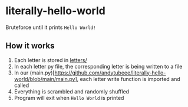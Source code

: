 # literally-hello-world
Bruteforce until it prints `Hello World!`

## How it works

1. Each letter is stored in [letters/](https://github.com/andytubeee/literally-hello-world/tree/main/letters)
2. In each letter py file, the corresponding letter is being written to a file
3. In our (main.py)[https://github.com/andytubeee/literally-hello-world/blob/main/main.py], each letter write function is imported and called
4. Everything is scrambled and randomly shuffled
5. Program will exit when `Hello World` is printed
